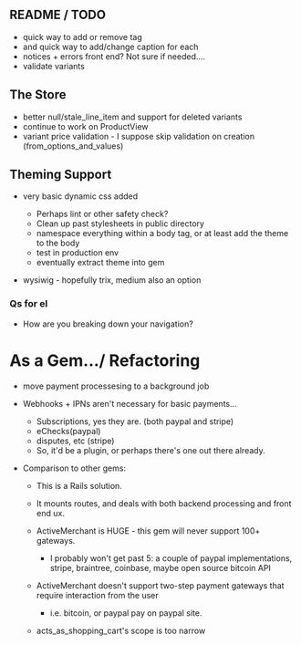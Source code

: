 ## README / TODO
- quick way to add or remove tag
- and quick way to add/change caption for each
- notices + errors front end?  Not sure if needed....
- validate variants

## The Store
 - better null/stale_line_item and support for deleted variants
 - continue to work on ProductView
 - variant price validation - I suppose skip validation on creation (from_options_and_values)
 
## Theming Support 
- very basic dynamic css added
  - Perhaps lint or other safety check?
  - Clean up past stylesheets in public directory
  - namespace everything within a body tag, or at least add the theme to the body
  - test in production env
  - eventually extract theme into gem

- wysiwig - hopefully trix, medium also an option


### Qs for el

- How are you breaking down your navigation?

# As a Gem.../ Refactoring


 - move payment processesing to a background job 
   
 - Webhooks + IPNs aren't necessary for basic payments...
   - Subscriptions, yes they are. (both paypal and stripe)
   - eChecks(paypal)
   - disputes, etc (stripe)
   - So, it'd be a plugin, or perhaps there's one out there already. 
   
 - Comparison to other gems:
   - This is a Rails solution.  
   - It mounts routes, and deals with both backend processing and front end ux.

   - ActiveMerchant is HUGE - this gem will never support 100+ gateways.  
     - I probably won't get past 5: a couple of paypal implementations, stripe, braintree, coinbase, maybe open source bitcoin API
   - ActiveMerchant doesn't support two-step payment gateways that require interaction from the user
     - i.e. bitcoin, or paypal pay on paypal site.
  
   - acts_as_shopping_cart's scope is too narrow